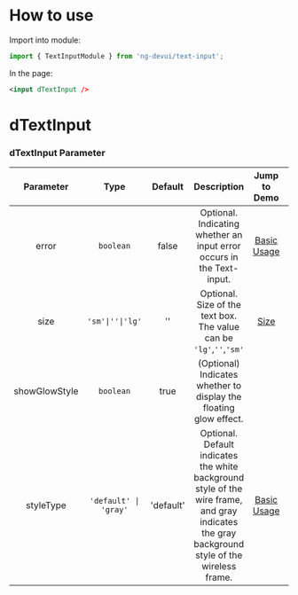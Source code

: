 # How to use

Import into module:

```ts
import { TextInputModule } from 'ng-devui/text-input';
```

In the page:

```xml
<input dTextInput />
```

# dTextInput
### dTextInput Parameter

| Parameter | Type | Default | Description | Jump to Demo |Global Config| 
| :----------------: | :---------: | :-------: | :---: | :--------------------------: | ----------------------------------------------- |
| error | `boolean` | false | Optional. Indicating whether an input error occurs in the Text-input. | [Basic Usage](demo#basic-usage) |
|    size     | `'sm'\|''\|'lg'`  |  ''   | Optional. Size of the text box. The value can be `'lg'`,`''`,`'sm'` | [Size](demo#size) |
| showGlowStyle | `boolean` | true | (Optional) Indicates whether to display the floating glow effect.|
| styleType  | `'default' \| 'gray'` |          'default'          | Optional. Default indicates the white background style of the wire frame, and gray indicates the gray background style of the wireless frame. | [Basic Usage](demo#basic-usage) | ✔ |
